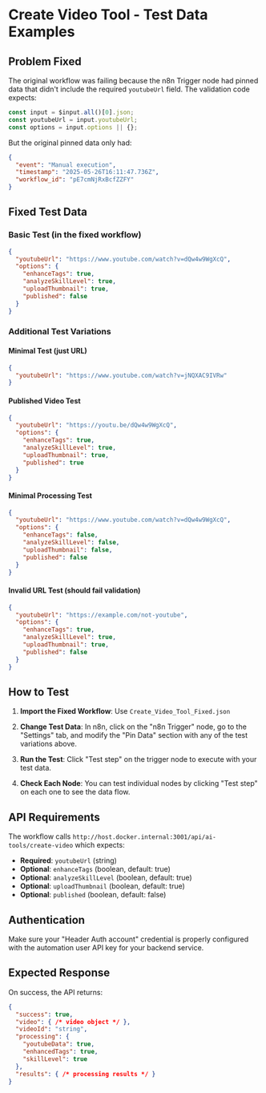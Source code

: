 # Create Video Tool - Test Data Examples

## Problem Fixed
The original workflow was failing because the n8n Trigger node had pinned data that didn't include the required `youtubeUrl` field. The validation code expects:

```javascript
const input = $input.all()[0].json;
const youtubeUrl = input.youtubeUrl;
const options = input.options || {};
```

But the original pinned data only had:
```json
{
  "event": "Manual execution",
  "timestamp": "2025-05-26T16:11:47.736Z", 
  "workflow_id": "pE7cmNjRxBcfZZFY"
}
```

## Fixed Test Data

### Basic Test (in the fixed workflow)
```json
{
  "youtubeUrl": "https://www.youtube.com/watch?v=dQw4w9WgXcQ",
  "options": {
    "enhanceTags": true,
    "analyzeSkillLevel": true,
    "uploadThumbnail": true,
    "published": false
  }
}
```

### Additional Test Variations

#### Minimal Test (just URL)
```json
{
  "youtubeUrl": "https://www.youtube.com/watch?v=jNQXAC9IVRw"
}
```

#### Published Video Test
```json
{
  "youtubeUrl": "https://youtu.be/dQw4w9WgXcQ",
  "options": {
    "enhanceTags": true,
    "analyzeSkillLevel": true,
    "uploadThumbnail": true,
    "published": true
  }
}
```

#### Minimal Processing Test
```json
{
  "youtubeUrl": "https://www.youtube.com/watch?v=dQw4w9WgXcQ",
  "options": {
    "enhanceTags": false,
    "analyzeSkillLevel": false,
    "uploadThumbnail": false,
    "published": false
  }
}
```

#### Invalid URL Test (should fail validation)
```json
{
  "youtubeUrl": "https://example.com/not-youtube",
  "options": {
    "enhanceTags": true,
    "analyzeSkillLevel": true,
    "uploadThumbnail": true,
    "published": false
  }
}
```

## How to Test

1. **Import the Fixed Workflow**: Use `Create_Video_Tool_Fixed.json`

2. **Change Test Data**: In n8n, click on the "n8n Trigger" node, go to the "Settings" tab, and modify the "Pin Data" section with any of the test variations above.

3. **Run the Test**: Click "Test step" on the trigger node to execute with your test data.

4. **Check Each Node**: You can test individual nodes by clicking "Test step" on each one to see the data flow.

## API Requirements

The workflow calls `http://host.docker.internal:3001/api/ai-tools/create-video` which expects:

- **Required**: `youtubeUrl` (string)
- **Optional**: `enhanceTags` (boolean, default: true)
- **Optional**: `analyzeSkillLevel` (boolean, default: true) 
- **Optional**: `uploadThumbnail` (boolean, default: true)
- **Optional**: `published` (boolean, default: false)

## Authentication

Make sure your "Header Auth account" credential is properly configured with the automation user API key for your backend service.

## Expected Response

On success, the API returns:
```json
{
  "success": true,
  "video": { /* video object */ },
  "videoId": "string",
  "processing": {
    "youtubeData": true,
    "enhancedTags": true,
    "skillLevel": true
  },
  "results": { /* processing results */ }
}
```
